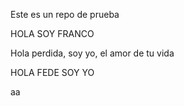 Este es un repo de prueba

HOLA SOY FRANCO

Hola perdida, soy yo, el amor de tu vida

HOLA FEDE SOY YO 

aa